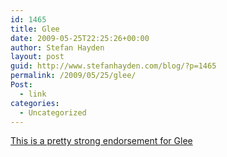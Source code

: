 ```yaml
---
id: 1465
title: Glee
date: 2009-05-25T22:25:26+00:00
author: Stefan Hayden
layout: post
guid: http://www.stefanhayden.com/blog/?p=1465
permalink: /2009/05/25/glee/
Post:
  - link
categories:
  - Uncategorized
---
```

<a href="http://www.clapclap.org/2009/05/theres-nothing-ironic-about-glee-club.html">This is a pretty strong endorsement for Glee</a>